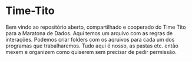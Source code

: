 # Time-Tito

  Bem vindo ao repositório aberto, compartilhado e cooperado do Time Tito para a Maratona de Dados. 
  Aqui temos um arquivo com as regras de interações.
  Podemos criar folders com os aqruivos para cada um dos programas que trabalharemos.
  Tudo aqui é nosso, as pastas etc. então mexem e organizem como quiserem sem precisar de pedir permissão.
